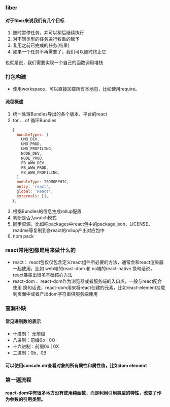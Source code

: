 ### [fiber](https://github.com/acdlite/react-fiber-architecture)

#### 对于fiber来说我们有几个目标 


1. 随时暂停任务，并可以稍后继续执行
1. 对不同类型的任务进行权重的赋予
1. 复用之前已完成的任务(结果)
1. 如果一个任务不再需要了，我们可以随时终止它

也就是说，我们需要实现一个自己的函数调用堆栈



### 打包构建

- 使用workspace，可以直接加载所有本地包，比如使用require。

#### 流程概述
1. 统一处理Bundles导出的各个版本、平台的react
2. for ... of 循环Bundles
  ```javascript
     {
       bundleTypes: [
         UMD_DEV,
         UMD_PROD,
         UMD_PROFILING,
         NODE_DEV,
         NODE_PROD,
         FB_WWW_DEV,
         FB_WWW_PROD,
         FB_WWW_PROFILING,
       ],
       moduleType: ISOMORPHIC,
       entry: 'react',
       global: 'React',
       externals: [],
     },
  ```
3. 根据Bundles的信息生成rollup配置
4. 判断是否为watch模式
5. 同步资源，比如吧packages中react包中的package.json、LICENSE、readme等复制到各react的rollup产出对应包中
6. npm pack


### react常用包都是用来做什么的

- react：
  react包仅仅包含定义react组件所必要的方法，通常会和react渲染器一起使用，比如 web端的react-dom 和 na端的react-native
  换句话说，react暴露出很多基础核心方法
- react-dom：
  react-dom作为浏览器或者服务端的入口点，一般与react配合使用
  换句话说，react-dom用来将react创建的元素，比如react-element挂载到页面中或者产出dom字符串供服务端使用




### 查漏补缺

#### 常见进制数的表示

- 十进制： 无前缀
- 八进制：前缀0o | 0O
- 十六进制：前缀0x | 0X
- 二进制：0b、0B

#### 可以使用console.dir查看对象的所有属性和属性值，比如dom element



### 第一遍流程

#### react-dom中有很多地方没有使用纯函数，而是利用引用类型的特性，改变了作为参数的引用类型。
